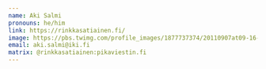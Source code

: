 ```yaml
---
name: Aki Salmi
pronouns: he/him
link: https://rinkkasatiainen.fi/
image: https://pbs.twimg.com/profile_images/1877737374/20110907at09-16-47_400x400.jpg
email: aki.salmi@iki.fi
matrix: @rinkkasatiainen:pikaviestin.fi
---
```


